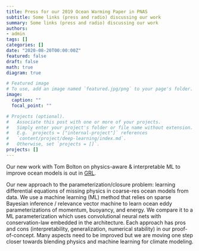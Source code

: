 ```yaml
---
title: Press for our 2019 Ocean Warming Paper in PNAS 
subtitle: Some links (press and radio) discussing our work
summary: Some links (press and radio) discussing our work
authors:
- admin
tags: []
categories: []
date: "2020-08-20T00:00:00Z"
featured: false
draft: false
math: true
diagram: true

# Featured image
# To use, add an image named `featured.jpg/png` to your page's folder. 
image:
  caption: ""
  focal_point: ""

# Projects (optional).
#   Associate this post with one or more of your projects.
#   Simply enter your project's folder or file name without extension.
#   E.g. `projects = ["internal-project"]` references 
#   `content/project/deep-learning/index.md`.
#   Otherwise, set `projects = []`.
projects: []
---
```


Our new work with Tom Bolton on physics-aware & interpretable ML to improve ocean models is out in [GRL](http://tinyurl.com/y3chr7jr). 

Our new approach to the parameterization/closure problem: learning differential equations of missing physics in coarse-res ocean models from data. We use a machine learning (ML) method that relies on sparse Bayesian inference / relevance vector machine to learn ocean eddy parameterizations of momentum, buoyancy, and energy. We compare it to a ML parameterization which uses convolutional neural nets with conservation-law embedded in the architecture. Each approach has pros and cons (interpretability, generalization, numerical stability) in our proof-of-concept. Many aspects need to be improved but we are moving one step closer towards blending physics and machine learning for climate modeling.
